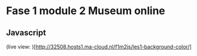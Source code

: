 # Fase 1 module 2 Museum online
## Javascript

(live view: )[http://32508.hosts1.ma-cloud.nl/f1m2js/les1-background-color/]